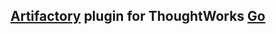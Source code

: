 ## [Artifactory](http://www.jfrog.com/home/v_artifactorypro_overview) plugin for ThoughtWorks [Go](http://www.go.cd/)




